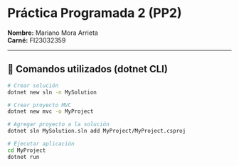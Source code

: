 # Práctica Programada 2 (PP2)

**Nombre:** Mariano Mora Arrieta  
**Carné:** FI23032359  

---

## 🚀 Comandos utilizados (dotnet CLI)

```bash
# Crear solución
dotnet new sln -n MySolution

# Crear proyecto MVC
dotnet new mvc -o MyProject

# Agregar proyecto a la solución
dotnet sln MySolution.sln add MyProject/MyProject.csproj

# Ejecutar aplicación
cd MyProject
dotnet run
